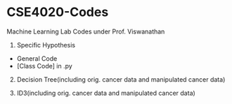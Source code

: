 # CSE4020-Codes
Machine Learning Lab Codes under Prof. Viswanathan

1. Specific Hypothesis
- General Code
- [Class Code] in .py

2. Decision Tree(including orig. cancer data and manipulated cancer data)

3. ID3(including orig. cancer data and manipulated cancer data)
